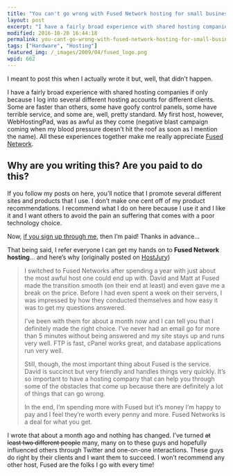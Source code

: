 ```yaml
---
title: "You can't go wrong with Fused Network hosting for small businesses"
layout: post
excerpt: "I have a fairly broad experience with shared hosting companies. Some are faster than others, some have goofy control panels, some have terrible service, and some are, well, pretty standard. Fused, however, is different."
modified: 2016-10-20 16:44:18
permalink: you-cant-go-wrong-with-fused-network-hosting-for-small-businesses/index.html
tags: ["Hardware", "Hosting"]
featured_img: /_images/2009/04/fused_logo.png
wpid: 662
---
```



I meant to post this when I actually wrote it but, well, that didn’t happen.

I have a fairly broad experience with shared hosting companies if only because I log into several different hosting accounts for different clients. Some are faster than others, some have goofy control panels, some have terrible service, and some are, well, pretty standard. My first host, however, WebHostingPad, was as awful as they come (negative blast campaign coming when my blood pressure doesn’t hit the roof as soon as I mention the name). All these experiences together make me really appreciate [Fused Network](https://www.fused.com/).

Why are you writing this? Are you paid to do this?
--------------------------------------------------

If you follow my posts on here, you’ll notice that I promote several different sites and products that I use. I don’t make one cent off of my product recommendations. I recommend what I do on here because I use it and I like it and I want others to avoid the pain an suffering that comes with a poor technology choice.

Now, [if you sign up through me](https://www.fused.com/), then I’m paid! Thanks in advance…

That being said, I refer everyone I can get my hands on to **<a>Fused Network hosting</a>**… and here’s why (originally posted on [HostJury](http://hostjury.com/reviews/Fused-Network))

> I switched to Fused Networks after spending a year with just about the most awful host one could end up with. David and Matt at Fused made the transition smooth (on their end at least) and even gave me a break on the price. Before I had even spent a week on their servers, I was impressed by how they conducted themselves and how easy it was to get my questions answered.
>
> I’ve been with them for about a month now and I can tell you that I definitely made the right choice. I’ve never had an email go for more than 5 minutes without being answered and my site stays up and runs very well. FTP is fast, cPanel works great, and database applications run very well.
>
> Still, though, the most important thing about Fused is the service. David is succinct but very friendly and handles things very quickly. It’s so important to have a hosting company that can help you through some of the obstacles that come up because there are definitely a lot of things that can go wrong.
>
> In the end, I’m spending more with Fused but it’s money I’m happy to pay and I feel they’re worth every penny and more. Fused Networks is a deal for what you get.

I wrote that about a month ago and nothing has changed. I’ve turned <del>at least two different people</del> many, many on to these guys and hopefully influenced others through Twitter and one-on-one interactions. These guys do right by their clients and I want them to succeed. I won’t recommend any other host, Fused are the folks I go with every time!
